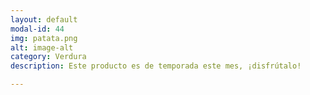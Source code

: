 ```yaml
---
layout: default
modal-id: 44
img: patata.png
alt: image-alt
category: Verdura
description: Este producto es de temporada este mes, ¡disfrútalo!

---
```

